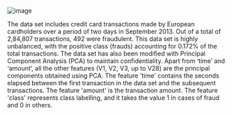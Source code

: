 ![image](https://github.com/user-attachments/assets/3e7e9975-a5f5-420d-8a9f-c7f3a8dd4f6b)

The data set includes credit card transactions made by European cardholders over a period of two days in September 2013. 
Out of a total of 2,84,807 transactions, 492 were fraudulent. This data set is highly unbalanced, with the positive class (frauds) accounting for 0.172% of the total transactions. 
The data set has also been modified with Principal Component Analysis (PCA) to maintain confidentiality. Apart from ‘time’ and ‘amount’, all the other features (V1, V2, V3, up to V28) are the principal components obtained using PCA. The feature 'time' contains the seconds elapsed between the first transaction in the data set and the subsequent transactions. The feature 'amount' is the transaction amount. 
The feature 'class' represents class labelling, and it takes the value 1 in cases of fraud and 0 in others.

